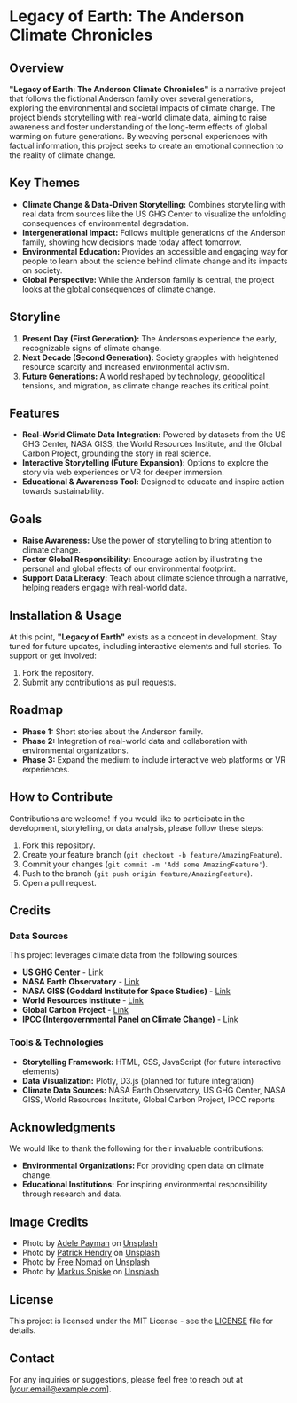 # Legacy of Earth: The Anderson Climate Chronicles

## Overview
**"Legacy of Earth: The Anderson Climate Chronicles"** is a narrative project that follows the fictional Anderson family over several generations, exploring the environmental and societal impacts of climate change. The project blends storytelling with real-world climate data, aiming to raise awareness and foster understanding of the long-term effects of global warming on future generations. By weaving personal experiences with factual information, this project seeks to create an emotional connection to the reality of climate change.

## Key Themes
- **Climate Change & Data-Driven Storytelling:** Combines storytelling with real data from sources like the US GHG Center to visualize the unfolding consequences of environmental degradation.
- **Intergenerational Impact:** Follows multiple generations of the Anderson family, showing how decisions made today affect tomorrow.
- **Environmental Education:** Provides an accessible and engaging way for people to learn about the science behind climate change and its impacts on society.
- **Global Perspective:** While the Anderson family is central, the project looks at the global consequences of climate change.

## Storyline
1. **Present Day (First Generation):** The Andersons experience the early, recognizable signs of climate change.
2. **Next Decade (Second Generation):** Society grapples with heightened resource scarcity and increased environmental activism.
3. **Future Generations:** A world reshaped by technology, geopolitical tensions, and migration, as climate change reaches its critical point.

## Features
- **Real-World Climate Data Integration:** Powered by datasets from the US GHG Center, NASA GISS, the World Resources Institute, and the Global Carbon Project, grounding the story in real science.
- **Interactive Storytelling (Future Expansion):** Options to explore the story via web experiences or VR for deeper immersion.
- **Educational & Awareness Tool:** Designed to educate and inspire action towards sustainability.

## Goals
- **Raise Awareness:** Use the power of storytelling to bring attention to climate change.
- **Foster Global Responsibility:** Encourage action by illustrating the personal and global effects of our environmental footprint.
- **Support Data Literacy:** Teach about climate science through a narrative, helping readers engage with real-world data.

## Installation & Usage
At this point, **"Legacy of Earth"** exists as a concept in development. Stay tuned for future updates, including interactive elements and full stories. To support or get involved:

1. Fork the repository.
2. Submit any contributions as pull requests.

## Roadmap
- **Phase 1:** Short stories about the Anderson family.
- **Phase 2:** Integration of real-world data and collaboration with environmental organizations.
- **Phase 3:** Expand the medium to include interactive web platforms or VR experiences.

## How to Contribute
Contributions are welcome! If you would like to participate in the development, storytelling, or data analysis, please follow these steps:
1. Fork this repository.
2. Create your feature branch (`git checkout -b feature/AmazingFeature`).
3. Commit your changes (`git commit -m 'Add some AmazingFeature'`).
4. Push to the branch (`git push origin feature/AmazingFeature`).
5. Open a pull request.

## Credits

### Data Sources
This project leverages climate data from the following sources:
- **US GHG Center** - [Link](https://www.epa.gov/ghgemissions)
- **NASA Earth Observatory** - [Link](https://earthobservatory.nasa.gov/)
- **NASA GISS (Goddard Institute for Space Studies)** - [Link](https://www.giss.nasa.gov/)
- **World Resources Institute** - [Link](https://www.wri.org/)
- **Global Carbon Project** - [Link](https://www.globalcarbonproject.org/)
- **IPCC (Intergovernmental Panel on Climate Change)** - [Link](https://www.ipcc.ch/)

### Tools & Technologies
- **Storytelling Framework:** HTML, CSS, JavaScript (for future interactive elements)
- **Data Visualization:** Plotly, D3.js (planned for future integration)
- **Climate Data Sources:** NASA Earth Observatory, US GHG Center, NASA GISS, World Resources Institute, Global Carbon Project, IPCC reports

## Acknowledgments
We would like to thank the following for their invaluable contributions:
- **Environmental Organizations:** For providing open data on climate change.
- **Educational Institutions:** For inspiring environmental responsibility through research and data.

## Image Credits
- Photo by [Adele Payman](https://unsplash.com/@adele_payman?utm_content=creditCopyText&utm_medium=referral&utm_source=unsplash) on [Unsplash](https://unsplash.com/photos/green-leafed-plants-during-daytime-2oYMwuFgnTg?utm_content=creditCopyText&utm_medium=referral&utm_source=unsplash)
- Photo by [Patrick Hendry](https://unsplash.com/@worldsbetweenlines?utm_content=creditCopyText&utm_medium=referral&utm_source=unsplash) on [Unsplash](https://unsplash.com/photos/factories-with-smoke-under-cloudy-sky-6xeDIZgoPaw?utm_content=creditCopyText&utm_medium=referral&utm_source=unsplash)
- Photo by [Free Nomad](https://unsplash.com/@passimage?utm_content=creditCopyText&utm_medium=referral&utm_source=unsplash) on [Unsplash](https://unsplash.com/photos/a-piece-of-plastic-sitting-on-top-of-a-leaf-covered-ground-Vpgmz9D-a0g?utm_content=creditCopyText&utm_medium=referral&utm_source=unsplash)
- Photo by [Markus Spiske](https://unsplash.com/@markusspiske?utm_content=creditCopyText&utm_medium=referral&utm_source=unsplash) on [Unsplash](https://unsplash.com/photos/person-watering-plant-sFydXGrt5OA?utm_content=creditCopyText&utm_medium=referral&utm_source=unsplash)

## License
This project is licensed under the MIT License - see the [LICENSE](LICENSE) file for details.

## Contact
For any inquiries or suggestions, please feel free to reach out at [your.email@example.com].
